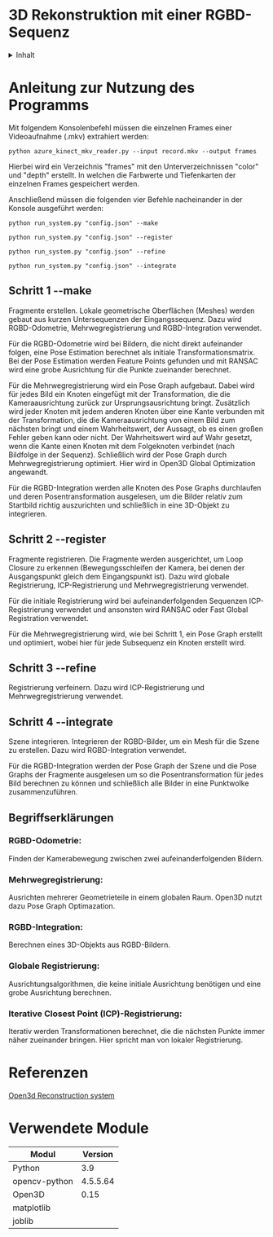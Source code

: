 # 3D Rekonstruktion mit einer RGBD-Sequenz
<details>
  <summary>Inhalt</summary>
  <ol>
    <li><a href="#anleitung-zur-nutzung-des-programms">Anleitung zur Nutzung des Programms</a></li>
    <li><a href="#schritt-1---make">Schritt 1 --make</a></li>
    <li><a href="#schritt-2---register">Schritt 2 --register</a></li>
    <li><a href="#schritt-3---refine">Schritt 3 --refine</a></li>
    <li><a href="#schritt-4---integrate">Schritt 4 --integrate</a></li>
    <li><a href="#begriffserklärungen">Begriffserklärungen</a></li>
    <li><a href="#referenzen">Referenzen</a></li>
    <li><a href="#verwendete-module">Verwendete Module</a></li>
  </ol>
</details>


# Anleitung zur Nutzung des Programms
Mit folgendem Konsolenbefehl müssen die einzelnen Frames einer Videoaufnahme (.mkv) extrahiert werden:

```python azure_kinect_mkv_reader.py --input record.mkv --output frames```

Hierbei wird ein Verzeichnis "frames" mit den Unterverzeichnissen "color" und "depth" erstellt. In welchen die Farbwerte und Tiefenkarten der einzelnen Frames gespeichert werden.

Anschließend müssen die folgenden vier Befehle nacheinander in der Konsole ausgeführt werden:


```python run_system.py "config.json" --make```

```python run_system.py "config.json" --register```

```python run_system.py "config.json" --refine```

```python run_system.py "config.json" --integrate```

## Schritt 1 --make
Fragmente erstellen. Lokale geometrische Oberflächen (Meshes) werden gebaut aus kurzen Untersequenzen der Eingangssequenz. Dazu wird RGBD-Odometrie, Mehrwegregistrierung und RGBD-Integration verwendet.

Für die RGBD-Odometrie wird bei Bildern, die nicht direkt aufeinander folgen, eine Pose Estimation berechnet als initiale Transformationsmatrix. Bei der Pose Estimation werden Feature Points gefunden und mit RANSAC wird eine grobe Ausrichtung für die Punkte zueinander berechnet.

Für die Mehrwegregistrierung wird ein Pose Graph aufgebaut. Dabei wird für jedes Bild ein Knoten eingefügt mit der Transformation, die die Kameraausrichtung zurück zur Ursprungsausrichtung bringt. Zusätzlich wird jeder Knoten mit jedem anderen Knoten über eine Kante verbunden mit der Transformation, die die Kameraausrichtung von einem Bild zum nächsten bringt und einem Wahrheitswert, der Aussagt, ob es einen großen Fehler geben kann oder nicht. Der Wahrheitswert wird auf Wahr gesetzt, wenn die Kante einen Knoten mit dem Folgeknoten verbindet (nach Bildfolge in der Sequenz). Schließlich wird der Pose Graph durch Mehrwegregistrierung optimiert. Hier wird in Open3D Global Optimization angewandt.

Für die RGBD-Integration werden alle Knoten des Pose Graphs durchlaufen und deren Posentransformation ausgelesen, um die Bilder relativ zum Startbild richtig auszurichten und schließlich in eine 3D-Objekt zu integrieren.

## Schritt 2 --register
Fragmente registrieren. Die Fragmente werden ausgerichtet, um Loop Closure zu erkennen (Bewegungsschleifen der Kamera, bei denen der Ausgangspunkt gleich dem Eingangspunkt ist). Dazu wird globale Registrierung, ICP-Registrierung und Mehrwegregistrierung verwendet.

Für die initiale Registrierung wird bei aufeinanderfolgenden Sequenzen ICP-Registrierung verwendet und ansonsten wird RANSAC oder Fast Global Registration verwendet.

Für die Mehrwegregistrierung wird, wie bei Schritt 1, ein Pose Graph erstellt und optimiert, wobei hier für jede Subsequenz ein Knoten erstellt wird.

## Schritt 3 --refine
Registrierung verfeinern. Dazu wird ICP-Registrierung und Mehrwegregistrierung verwendet.

## Schritt 4 --integrate
Szene integrieren. Integrieren der RGBD-Bilder, um ein Mesh für die Szene zu erstellen. Dazu wird RGBD-Integration verwendet.

Für die RGBD-Integration werden der Pose Graph der Szene und die Pose Graphs der Fragmente ausgelesen um so die Posentransformation für jedes Bild berechnen zu können und schließlich alle Bilder in eine Punktwolke zusammenzuführen.

## Begriffserklärungen
### RGBD-Odometrie:
Finden der Kamerabewegung zwischen zwei aufeinanderfolgenden Bildern.

### Mehrwegregistrierung:
Ausrichten mehrerer Geometrieteile in einem globalen Raum. Open3D nutzt dazu Pose Graph Optimazation.

### RGBD-Integration:
Berechnen eines 3D-Objekts aus RGBD-Bildern.

### Globale Registrierung:
Ausrichtungsalgorithmen, die keine initiale Ausrichtung benötigen und eine grobe Ausrichtung berechnen.

### Iterative Closest Point (ICP)-Registrierung:
Iterativ werden Transformationen berechnet, die die nächsten Punkte immer näher zueinander bringen. Hier spricht man von lokaler Registrierung.

# Referenzen
[Open3d Reconstruction system](http://www.open3d.org/docs/latest/tutorial/ReconstructionSystem/index.html)

# Verwendete Module
|Modul          |Version    |
|---------------|-----------|
|Python         |3.9        |
|opencv-python  |4.5.5.64   |
|Open3D         |0.15       |
|matplotlib     |           |
|joblib         |           |
